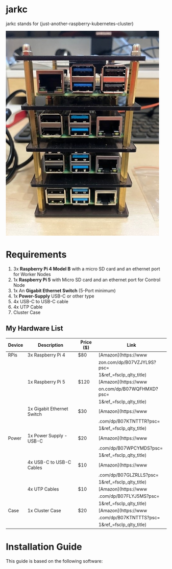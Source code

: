 # jarkc
jarkc stands for (just-another-raspberry-kubernetes-cluster)

![jarkc](images/rPiCluster.jpg)

# Requirements
1. 3x **Raspberry Pi 4 Model B** with a micro SD card and an ethernet port for Worker Nodes
2. 1x **Raspberry Pi 5** with Micro SD card and an ethernet port for Control Node
3. 1x An **Gigabit Ethernet Switch** (5-Port minimum)
4. 1x **Power-Supply** USB-C or other type
5. 4x USB-C to USB-C cable
6. 4x UTP Cable
7. Cluster Case



## My Hardware List

| Device | Description                     | Price ($)   | Link                              |  
|--------|----------------------------------|-------------|-----------------------------------| 
| RPis   | 3x Raspberry Pi 4                | $80         | [Amazon](https://www 
|        |                                  |            | zon.com/dp/B07VZJYL9S?psc=
|        |                                  |            | 1&ref_=fsclp_qlty_title)       
|        | 1x Raspberry Pi 5                | $120        | [Amazon](https://www 
|        |                                  |            | on.com/dp/B07WQFHMXD?psc=
|        |                                  |            | 1&ref_=fsclp_qlty_title)       
|        | 1x Gigabit Ethernet Switch       | $30         | [Amazon](https://www 
|        |                                  |            | .com/dp/B07KTNTTTR?psc=
|        |                                  |            | 1&ref_=fsclp_qlty_title)       
| Power  | 1x Power Supply - USB-C          | $20         | [Amazon](https://www 
|        |                                  |            | .com/dp/B07WPCYMDS?psc=
|        |                                  |            | 1&ref_=fsclp_qlty_title)       
|        | 4x USB-C to USB-C Cables         | $10         | [Amazon](https://www
|        |                                  |            | .com/dp/B07GLZRLLS?psc=
|        |                                  |            | 1&ref_=fsclp_qlty_title)       
|        | 4x UTP Cables                    | $10         | [Amazon](https://www
|        |                                  |            | .com/dp/B07FLYJ5MS?psc=
|        |                                  |            | 1&ref_=fsclp_qlty_title)       
| Case   | 1x Cluster Case                  | $20         | [Amazon](https://www
|        |                                  |            | .com/dp/B07KTNTTTS?psc=
|        |                                  |            | 1&ref_=fsclp_qlty_title)       



# Installation Guide

This guide is based on the following software:




